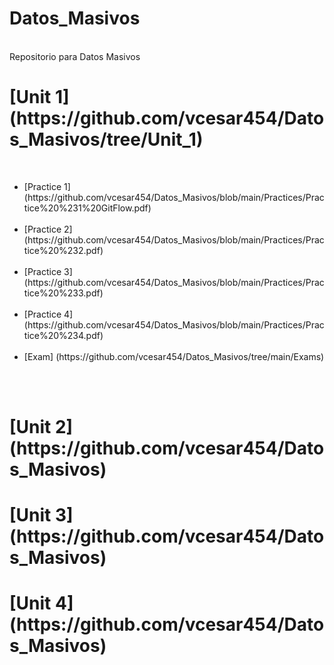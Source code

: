 <h1> Datos_Masivos</h1><br>
Repositorio para Datos Masivos<br>
<h1> [Unit 1] (https://github.com/vcesar454/Datos_Masivos/tree/Unit_1) </h1><br>
<ul>
  <li> [Practice 1] (https://github.com/vcesar454/Datos_Masivos/blob/main/Practices/Practice%20%231%20GitFlow.pdf) </li><br>
  <li> [Practice 2] (https://github.com/vcesar454/Datos_Masivos/blob/main/Practices/Practice%20%232.pdf) </li><br>
  <li> [Practice 3] (https://github.com/vcesar454/Datos_Masivos/blob/main/Practices/Practice%20%233.pdf)</li><br>
  <li> [Practice 4] (https://github.com/vcesar454/Datos_Masivos/blob/main/Practices/Practice%20%234.pdf)</li><br>
  <li> [Exam] (https://github.com/vcesar454/Datos_Masivos/tree/main/Exams)</h2>
  </ul>
  <br><br>
  
<h1> [Unit 2] (https://github.com/vcesar454/Datos_Masivos)</h1>
<h1> [Unit 3] (https://github.com/vcesar454/Datos_Masivos)</h1>
<h1> [Unit 4] (https://github.com/vcesar454/Datos_Masivos)</h1>
